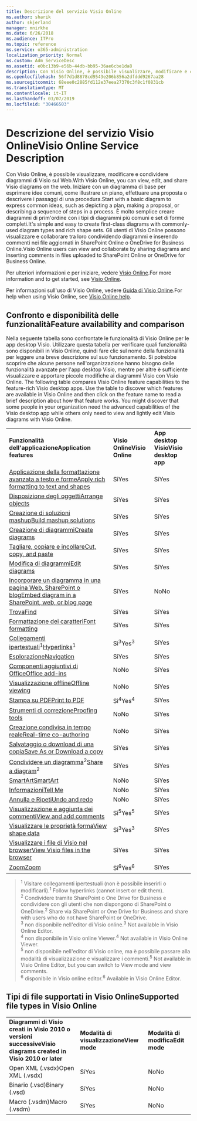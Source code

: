 ```yaml
---
title: Descrizione del servizio Visio Online
ms.author: sharik
author: skjerland
manager: mnirkhe
ms.date: 6/26/2018
ms.audience: ITPro
ms.topic: reference
ms.service: o365-administration
localization_priority: Normal
ms.custom: Adm_ServiceDesc
ms.assetid: e0bc13b9-e56b-44db-bb95-36ae6cbe1da8
description: Con Visio Online, è possibile visualizzare, modificare e condividere diagrammi di Visio sul Web. Iniziare con un diagramma di base per esprimere idee comuni, come illustrare un piano, effettuare una proposta o descrivere i passaggi di una procedura. È molto semplice creare diagrammi di prim'ordine con i tipi di diagrammi più comuni e set di forme completi. Gli utenti di Visio Online possono visualizzare e collaborare tra loro condividendo diagrammi e inserendo commenti nei file aggiornati in SharePoint Online o OneDrive for Business Online.
ms.openlocfilehash: 56f7d1d8878cd9543e206b856a2dfddd9267aa28
ms.sourcegitcommit: 68eee0c2885fd112e37eea27370c3f8c1f0831cb
ms.translationtype: MT
ms.contentlocale: it-IT
ms.lasthandoff: 03/07/2019
ms.locfileid: "30466503"
---
```

# <a name="visio-online-service-description"></a><span data-ttu-id="d6e1d-106">Descrizione del servizio Visio Online</span><span class="sxs-lookup"><span data-stu-id="d6e1d-106">Visio Online Service Description</span></span>

<span data-ttu-id="d6e1d-107">Con Visio Online, è possibile visualizzare, modificare e condividere diagrammi di Visio sul Web.</span><span class="sxs-lookup"><span data-stu-id="d6e1d-107">With Visio Online, you can view, edit, and share Visio diagrams on the web.</span></span> <span data-ttu-id="d6e1d-108">Iniziare con un diagramma di base per esprimere idee comuni, come illustrare un piano, effettuare una proposta o descrivere i passaggi di una procedura.</span><span class="sxs-lookup"><span data-stu-id="d6e1d-108">Start with a basic diagram to express common ideas, such as depicting a plan, making a proposal, or describing a sequence of steps in a process.</span></span> <span data-ttu-id="d6e1d-109">È molto semplice creare diagrammi di prim'ordine con i tipi di diagrammi più comuni e set di forme completi.</span><span class="sxs-lookup"><span data-stu-id="d6e1d-109">It's simple and easy to create first-class diagrams with commonly-used diagram types and rich shape sets.</span></span> <span data-ttu-id="d6e1d-110">Gli utenti di Visio Online possono visualizzare e collaborare tra loro condividendo diagrammi e inserendo commenti nei file aggiornati in SharePoint Online o OneDrive for Business Online.</span><span class="sxs-lookup"><span data-stu-id="d6e1d-110">Visio Online users can view and collaborate by sharing diagrams and inserting comments in files uploaded to SharePoint Online or OneDrive for Business Online.</span></span>
  
<span data-ttu-id="d6e1d-111">Per ulteriori informazioni e per iniziare, vedere [Visio Online](https://products.office.com/en-US/visio/visio-online).</span><span class="sxs-lookup"><span data-stu-id="d6e1d-111">For more information and to get started, see [Visio Online](https://products.office.com/en-US/visio/visio-online).</span></span>
  
<span data-ttu-id="d6e1d-112">Per informazioni sull'uso di Visio Online, vedere [Guida di Visio Online](https://go.microsoft.com/fwlink/?linkid=855982).</span><span class="sxs-lookup"><span data-stu-id="d6e1d-112">For help when using Visio Online, see [Visio Online help](https://go.microsoft.com/fwlink/?linkid=855982).</span></span>
  
## <a name="feature-availability-and-comparison"></a><span data-ttu-id="d6e1d-113">Confronto e disponibilità delle funzionalità</span><span class="sxs-lookup"><span data-stu-id="d6e1d-113">Feature availability and comparison</span></span>

<span data-ttu-id="d6e1d-p103">Nella seguente tabella sono confrontate le funzionalità di Visio Online per le app desktop Visio. Utilizzare questa tabella per verificare quali funzionalità sono disponibili in Visio Online, quindi fare clic sul nome della funzionalità per leggere una breve descrizione sul suo funzionamento. Si potrebbe scoprire che alcune persone nell'organizzazione hanno bisogno delle funzionalità avanzate per l'app desktop Visio, mentre per altre è sufficiente visualizzare e apportare piccole modifiche ai diagrammi Visio con Visio Online. </span><span class="sxs-lookup"><span data-stu-id="d6e1d-p103">The following table compares Visio Online feature capabilities to the feature-rich Visio desktop apps. Use the table to discover which features are available in Visio Online and then click on the feature name to read a brief description about how that feature works. You might discover that some people in your organization need the advanced capabilities of the Visio desktop app while others only need to view and lightly edit Visio diagrams with Visio Online.</span></span> 
  
||||
|:-----|:-----|:-----|
|<span data-ttu-id="d6e1d-117">**Funzionalità dell'applicazione**</span><span class="sxs-lookup"><span data-stu-id="d6e1d-117">**Application features**</span></span> <br/> |<span data-ttu-id="d6e1d-118">**Visio Online**</span><span class="sxs-lookup"><span data-stu-id="d6e1d-118">**Visio Online**</span></span> <br/> |<span data-ttu-id="d6e1d-119">**App desktop Visio**</span><span class="sxs-lookup"><span data-stu-id="d6e1d-119">**Visio desktop app**</span></span> <br/> |
|[<span data-ttu-id="d6e1d-120">Applicazione della formattazione avanzata a testo e forme</span><span class="sxs-lookup"><span data-stu-id="d6e1d-120">Apply rich formatting to text and shapes</span></span>](visio-online.md#BM_1) <br/> |<span data-ttu-id="d6e1d-121">Sì</span><span class="sxs-lookup"><span data-stu-id="d6e1d-121">Yes</span></span>  <br/> |<span data-ttu-id="d6e1d-122">Sì</span><span class="sxs-lookup"><span data-stu-id="d6e1d-122">Yes</span></span>  <br/> |
|[<span data-ttu-id="d6e1d-123">Disposizione degli oggetti</span><span class="sxs-lookup"><span data-stu-id="d6e1d-123">Arrange objects</span></span>](visio-online.md#BM_2) <br/> |<span data-ttu-id="d6e1d-124">Sì</span><span class="sxs-lookup"><span data-stu-id="d6e1d-124">Yes</span></span>  <br/> |<span data-ttu-id="d6e1d-125">Sì</span><span class="sxs-lookup"><span data-stu-id="d6e1d-125">Yes</span></span>  <br/> |
|[<span data-ttu-id="d6e1d-126">Creazione di soluzioni mashup</span><span class="sxs-lookup"><span data-stu-id="d6e1d-126">Build mashup solutions</span></span>](visio-online.md#BM_3) <br/> |<span data-ttu-id="d6e1d-127">Sì</span><span class="sxs-lookup"><span data-stu-id="d6e1d-127">Yes</span></span>  <br/> |<span data-ttu-id="d6e1d-128">Sì</span><span class="sxs-lookup"><span data-stu-id="d6e1d-128">Yes</span></span>  <br/> |
|[<span data-ttu-id="d6e1d-129">Creazione di diagrammi</span><span class="sxs-lookup"><span data-stu-id="d6e1d-129">Create diagrams</span></span>](visio-online.md#BM_4) <br/> |<span data-ttu-id="d6e1d-130">Sì</span><span class="sxs-lookup"><span data-stu-id="d6e1d-130">Yes</span></span>  <br/> |<span data-ttu-id="d6e1d-131">Sì</span><span class="sxs-lookup"><span data-stu-id="d6e1d-131">Yes</span></span>  <br/> |
|[<span data-ttu-id="d6e1d-132">Tagliare, copiare e incollare</span><span class="sxs-lookup"><span data-stu-id="d6e1d-132">Cut, copy, and paste</span></span>](visio-online.md#BM_5) <br/> |<span data-ttu-id="d6e1d-133">Sì</span><span class="sxs-lookup"><span data-stu-id="d6e1d-133">Yes</span></span>  <br/> |<span data-ttu-id="d6e1d-134">Sì</span><span class="sxs-lookup"><span data-stu-id="d6e1d-134">Yes</span></span>  <br/> |
|[<span data-ttu-id="d6e1d-135">Modifica di diagrammi</span><span class="sxs-lookup"><span data-stu-id="d6e1d-135">Edit diagrams</span></span>](visio-online.md#BM_6) <br/> |<span data-ttu-id="d6e1d-136">Sì</span><span class="sxs-lookup"><span data-stu-id="d6e1d-136">Yes</span></span>  <br/> |<span data-ttu-id="d6e1d-137">Sì</span><span class="sxs-lookup"><span data-stu-id="d6e1d-137">Yes</span></span>  <br/> |
|[<span data-ttu-id="d6e1d-138">Incorporare un diagramma in una pagina Web, SharePoint o blog</span><span class="sxs-lookup"><span data-stu-id="d6e1d-138">Embed diagram in a SharePoint, web, or blog page</span></span>](visio-online.md#BM_7) <br/> |<span data-ttu-id="d6e1d-139">Sì</span><span class="sxs-lookup"><span data-stu-id="d6e1d-139">Yes</span></span>  <br/> |<span data-ttu-id="d6e1d-140">No</span><span class="sxs-lookup"><span data-stu-id="d6e1d-140">No</span></span>  <br/> |
|[<span data-ttu-id="d6e1d-141">Trova</span><span class="sxs-lookup"><span data-stu-id="d6e1d-141">Find</span></span>](visio-online.md#BM_8) <br/> |<span data-ttu-id="d6e1d-142">Sì</span><span class="sxs-lookup"><span data-stu-id="d6e1d-142">Yes</span></span>  <br/> |<span data-ttu-id="d6e1d-143">Sì</span><span class="sxs-lookup"><span data-stu-id="d6e1d-143">Yes</span></span>  <br/> |
|[<span data-ttu-id="d6e1d-144">Formattazione dei caratteri</span><span class="sxs-lookup"><span data-stu-id="d6e1d-144">Font formatting</span></span>](visio-online.md#BM_9) <br/> |<span data-ttu-id="d6e1d-145">Sì</span><span class="sxs-lookup"><span data-stu-id="d6e1d-145">Yes</span></span>  <br/> |<span data-ttu-id="d6e1d-146">Sì</span><span class="sxs-lookup"><span data-stu-id="d6e1d-146">Yes</span></span>  <br/> |
|<span data-ttu-id="d6e1d-147">[Collegamenti ipertestuali](visio-online.md#BM_10)<sup>1</sup></span><span class="sxs-lookup"><span data-stu-id="d6e1d-147">[Hyperlinks](visio-online.md#BM_10)<sup>1</sup></span></span> <br/> |<span data-ttu-id="d6e1d-148">Sì<sup>3</sup></span><span class="sxs-lookup"><span data-stu-id="d6e1d-148">Yes<sup>3</sup></span></span> <br/> |<span data-ttu-id="d6e1d-149">Sì</span><span class="sxs-lookup"><span data-stu-id="d6e1d-149">Yes</span></span>  <br/> |
|[<span data-ttu-id="d6e1d-150">Esplorazione</span><span class="sxs-lookup"><span data-stu-id="d6e1d-150">Navigation</span></span>](visio-online.md#BM_11) <br/> |<span data-ttu-id="d6e1d-151">Sì</span><span class="sxs-lookup"><span data-stu-id="d6e1d-151">Yes</span></span>  <br/> |<span data-ttu-id="d6e1d-152">Sì</span><span class="sxs-lookup"><span data-stu-id="d6e1d-152">Yes</span></span>  <br/> |
|[<span data-ttu-id="d6e1d-153">Componenti aggiuntivi di Office</span><span class="sxs-lookup"><span data-stu-id="d6e1d-153">Office add-ins</span></span>](visio-online.md#BM_12) <br/> |<span data-ttu-id="d6e1d-154">No</span><span class="sxs-lookup"><span data-stu-id="d6e1d-154">No</span></span>  <br/> |<span data-ttu-id="d6e1d-155">Sì</span><span class="sxs-lookup"><span data-stu-id="d6e1d-155">Yes</span></span>  <br/> |
|[<span data-ttu-id="d6e1d-156">Visualizzazione offline</span><span class="sxs-lookup"><span data-stu-id="d6e1d-156">Offline viewing</span></span>](visio-online.md#BM_13) <br/> |<span data-ttu-id="d6e1d-157">No</span><span class="sxs-lookup"><span data-stu-id="d6e1d-157">No</span></span>  <br/> |<span data-ttu-id="d6e1d-158">Sì</span><span class="sxs-lookup"><span data-stu-id="d6e1d-158">Yes</span></span>  <br/> |
|[<span data-ttu-id="d6e1d-159">Stampa su PDF</span><span class="sxs-lookup"><span data-stu-id="d6e1d-159">Print to PDF </span></span>](visio-online.md#BM_14) <br/> |<span data-ttu-id="d6e1d-160">Sì<sup>4</sup></span><span class="sxs-lookup"><span data-stu-id="d6e1d-160">Yes<sup>4</sup></span></span> <br/> |<span data-ttu-id="d6e1d-161">Sì</span><span class="sxs-lookup"><span data-stu-id="d6e1d-161">Yes</span></span>  <br/> |
|[<span data-ttu-id="d6e1d-162">Strumenti di correzione</span><span class="sxs-lookup"><span data-stu-id="d6e1d-162">Proofing tools</span></span>](visio-online.md#BM_15) <br/> |<span data-ttu-id="d6e1d-163">No</span><span class="sxs-lookup"><span data-stu-id="d6e1d-163">No</span></span>  <br/> |<span data-ttu-id="d6e1d-164">Sì</span><span class="sxs-lookup"><span data-stu-id="d6e1d-164">Yes</span></span>  <br/> |
|[<span data-ttu-id="d6e1d-165">Creazione condivisa in tempo reale</span><span class="sxs-lookup"><span data-stu-id="d6e1d-165">Real-time co-authoring</span></span>](visio-online.md#BM_16) <br/> |<span data-ttu-id="d6e1d-166">No</span><span class="sxs-lookup"><span data-stu-id="d6e1d-166">No</span></span>  <br/> |<span data-ttu-id="d6e1d-167">Sì</span><span class="sxs-lookup"><span data-stu-id="d6e1d-167">Yes</span></span>  <br/> |
|[<span data-ttu-id="d6e1d-168">Salvataggio o download di una copia</span><span class="sxs-lookup"><span data-stu-id="d6e1d-168">Save As or Download a copy</span></span>](visio-online.md#BM_17) <br/> |<span data-ttu-id="d6e1d-169">Sì</span><span class="sxs-lookup"><span data-stu-id="d6e1d-169">Yes</span></span>  <br/> |<span data-ttu-id="d6e1d-170">Sì</span><span class="sxs-lookup"><span data-stu-id="d6e1d-170">Yes</span></span>  <br/> |
|<span data-ttu-id="d6e1d-171">[Condividere un diagramma](visio-online.md#BM_18)<sup>2</sup></span><span class="sxs-lookup"><span data-stu-id="d6e1d-171">[Share a diagram](visio-online.md#BM_18)<sup>2</sup></span></span> <br/> |<span data-ttu-id="d6e1d-172">Sì</span><span class="sxs-lookup"><span data-stu-id="d6e1d-172">Yes</span></span>  <br/> |<span data-ttu-id="d6e1d-173">Sì</span><span class="sxs-lookup"><span data-stu-id="d6e1d-173">Yes</span></span>  <br/> |
|[<span data-ttu-id="d6e1d-174">SmartArt</span><span class="sxs-lookup"><span data-stu-id="d6e1d-174">SmartArt</span></span>](visio-online.md#BM_19) <br/> |<span data-ttu-id="d6e1d-175">No</span><span class="sxs-lookup"><span data-stu-id="d6e1d-175">No</span></span>  <br/> |<span data-ttu-id="d6e1d-176">Sì</span><span class="sxs-lookup"><span data-stu-id="d6e1d-176">Yes</span></span>  <br/> |
|[<span data-ttu-id="d6e1d-177">Informazioni</span><span class="sxs-lookup"><span data-stu-id="d6e1d-177">Tell Me</span></span>](visio-online.md#BM_20) <br/> |<span data-ttu-id="d6e1d-178">No</span><span class="sxs-lookup"><span data-stu-id="d6e1d-178">No</span></span>  <br/> |<span data-ttu-id="d6e1d-179">Sì</span><span class="sxs-lookup"><span data-stu-id="d6e1d-179">Yes</span></span>  <br/> |
|[<span data-ttu-id="d6e1d-180">Annulla e Ripeti</span><span class="sxs-lookup"><span data-stu-id="d6e1d-180">Undo and redo</span></span>](visio-online.md#BM_21) <br/> |<span data-ttu-id="d6e1d-181">No</span><span class="sxs-lookup"><span data-stu-id="d6e1d-181">No</span></span>  <br/> |<span data-ttu-id="d6e1d-182">Sì</span><span class="sxs-lookup"><span data-stu-id="d6e1d-182">Yes</span></span>  <br/> |
|[<span data-ttu-id="d6e1d-183">Visualizzazione e aggiunta dei commenti</span><span class="sxs-lookup"><span data-stu-id="d6e1d-183">View and add comments</span></span>](visio-online.md#BM_22) <br/> |<span data-ttu-id="d6e1d-184">Sì<sup>5</sup></span><span class="sxs-lookup"><span data-stu-id="d6e1d-184">Yes<sup>5</sup></span></span> <br/> |<span data-ttu-id="d6e1d-185">Sì</span><span class="sxs-lookup"><span data-stu-id="d6e1d-185">Yes</span></span>  <br/> |
|[<span data-ttu-id="d6e1d-186">Visualizzare le proprietà forma</span><span class="sxs-lookup"><span data-stu-id="d6e1d-186">View shape data</span></span>](visio-online.md#BM_23) <br/> |<span data-ttu-id="d6e1d-187">Sì<sup>3</sup></span><span class="sxs-lookup"><span data-stu-id="d6e1d-187">Yes<sup>3</sup></span></span> <br/> |<span data-ttu-id="d6e1d-188">Sì</span><span class="sxs-lookup"><span data-stu-id="d6e1d-188">Yes</span></span>  <br/> |
|[<span data-ttu-id="d6e1d-189">Visualizzare i file di Visio nel browser</span><span class="sxs-lookup"><span data-stu-id="d6e1d-189">View Visio files in the browser</span></span>](visio-online.md#BM_24) <br/> |<span data-ttu-id="d6e1d-190">Sì</span><span class="sxs-lookup"><span data-stu-id="d6e1d-190">Yes</span></span>  <br/> |<span data-ttu-id="d6e1d-191">Sì</span><span class="sxs-lookup"><span data-stu-id="d6e1d-191">Yes</span></span>  <br/> |
|[<span data-ttu-id="d6e1d-192">Zoom</span><span class="sxs-lookup"><span data-stu-id="d6e1d-192">Zoom</span></span>](visio-online.md#BM_25) <br/> |<span data-ttu-id="d6e1d-193">Sì<sup>6</sup></span><span class="sxs-lookup"><span data-stu-id="d6e1d-193">Yes<sup>6</sup></span></span> <br/> |<span data-ttu-id="d6e1d-194">Sì</span><span class="sxs-lookup"><span data-stu-id="d6e1d-194">Yes</span></span>  <br/> |
   
> <span data-ttu-id="d6e1d-195"><sup>1</sup> Visitare collegamenti ipertestuali (non è possibile inserirli o modificarli).</span><span class="sxs-lookup"><span data-stu-id="d6e1d-195"><sup>1</sup> Follow hyperlinks (cannot insert or edit them).</span></span> 
<br/><span data-ttu-id="d6e1d-196"><sup>2</sup> Condividere tramite SharePoint o One Drive for Business e condividere con gli utenti che non dispongono di SharePoint o OneDrive.</span><span class="sxs-lookup"><span data-stu-id="d6e1d-196"><sup>2</sup> Share via SharePoint or One Drive for Business and share with users who do not have SharePoint or OneDrive.</span></span> 
<br/> <span data-ttu-id="d6e1d-197"><sup>3</sup> non disponibile nell'editor di Visio online.</span><span class="sxs-lookup"><span data-stu-id="d6e1d-197"><sup>3</sup> Not available in Visio Online Editor.</span></span>
<br/><span data-ttu-id="d6e1d-198"><sup>4</sup> non disponibile in Visio online Viewer.</span><span class="sxs-lookup"><span data-stu-id="d6e1d-198"><sup>4</sup> Not available in Visio Online Viewer.</span></span> 
<br/><span data-ttu-id="d6e1d-199"><sup>5</sup> non disponibile nell'editor di Visio online, ma è possibile passare alla modalità di visualizzazione e visualizzare i commenti.</span><span class="sxs-lookup"><span data-stu-id="d6e1d-199"><sup>5</sup> Not available in Visio Online Editor, but you can switch to View mode and view comments.</span></span> 
<br/><span data-ttu-id="d6e1d-200"><sup>6</sup> disponibile in Visio online editor.</span><span class="sxs-lookup"><span data-stu-id="d6e1d-200"><sup>6</sup> Available in Visio Online Editor.</span></span> 
  
## <a name="supported-file-types-in-visio-online"></a><span data-ttu-id="d6e1d-201">Tipi di file supportati in Visio Online</span><span class="sxs-lookup"><span data-stu-id="d6e1d-201">Supported file types in Visio Online</span></span>

||||
|:-----|:-----|:-----|
|<span data-ttu-id="d6e1d-202">**Diagrammi di Visio creati in Visio 2010 o versioni successive**</span><span class="sxs-lookup"><span data-stu-id="d6e1d-202">**Visio diagrams created in Visio 2010 or later**</span></span> <br/> |<span data-ttu-id="d6e1d-203">**Modalità di visualizzazione**</span><span class="sxs-lookup"><span data-stu-id="d6e1d-203">**View mode**</span></span> <br/> |<span data-ttu-id="d6e1d-204">**Modalità di modifica**</span><span class="sxs-lookup"><span data-stu-id="d6e1d-204">**Edit mode**</span></span> <br/> |
|<span data-ttu-id="d6e1d-205">Open XML (.vsdx)</span><span class="sxs-lookup"><span data-stu-id="d6e1d-205">Open XML (.vsdx)</span></span>  <br/> |<span data-ttu-id="d6e1d-206">Sì</span><span class="sxs-lookup"><span data-stu-id="d6e1d-206">Yes</span></span>  <br/> |<span data-ttu-id="d6e1d-207">No</span><span class="sxs-lookup"><span data-stu-id="d6e1d-207">No</span></span>  <br/> |
|<span data-ttu-id="d6e1d-208">Binario (.vsd)</span><span class="sxs-lookup"><span data-stu-id="d6e1d-208">Binary (.vsd)</span></span>  <br/> |<span data-ttu-id="d6e1d-209">Sì</span><span class="sxs-lookup"><span data-stu-id="d6e1d-209">Yes</span></span>  <br/> |<span data-ttu-id="d6e1d-210">No</span><span class="sxs-lookup"><span data-stu-id="d6e1d-210">No</span></span>  <br/> |
|<span data-ttu-id="d6e1d-211">Macro (.vsdm)</span><span class="sxs-lookup"><span data-stu-id="d6e1d-211">Macro (.vsdm)</span></span>  <br/> |<span data-ttu-id="d6e1d-212">Sì</span><span class="sxs-lookup"><span data-stu-id="d6e1d-212">Yes</span></span>  <br/> |<span data-ttu-id="d6e1d-213">No</span><span class="sxs-lookup"><span data-stu-id="d6e1d-213">No</span></span>  <br/> |
   

